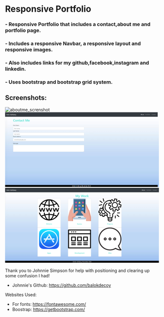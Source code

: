 # Responsive Portfolio

### - Responsive Portfolio that includes a contact,about me and portfolio page.

### - Includes a responsive Navbar, a responsive layout and responsive images.

### - Also includes links for my github,facebook,instagram and linkedin.

### - Uses bootstrap and bootstrap grid system.

## Screenshots:

![aboutme_screnshot](https://user-images.githubusercontent.com/69173896/99452325-657f4100-28f1-11eb-940c-c4cddb7224f2.png)
![](./CSS/contact_me.png)
![](./CSS/portfolio.png)

Thank you to Johnnie Simpson for help with positioning and clearing up some confusion I had!
- Johnnie's Github: https://github.com/balokdecoy

Websites Used:
- For fonts: https://fontawesome.com/
- Boostrap: https://getbootstrap.com/
